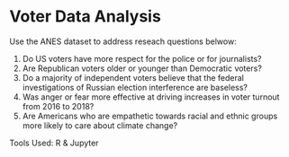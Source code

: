 # Voter Data Analysis

Use the ANES dataset to address reseach questions belwow:

1. Do US voters have more respect for the police or for journalists?
2. Are Republican voters older or younger than Democratic voters?
3. Do a majority of independent voters believe that the federal investigations of Russian election interference are baseless?
4. Was anger or fear more effective at driving increases in voter turnout from 2016 to 2018?
5. Are Americans who are empathetic towards racial and ethnic groups more likely to care about climate change?

Tools Used:
R & Jupyter

